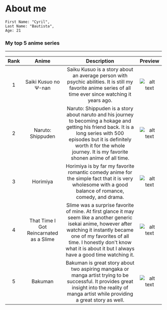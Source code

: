 # About me
```
First Name: "Cyril",
Last Name: "Bautista",
Age: 21
```
### My top 5 anime series
---
| Rank | Anime | Description | Preview |
| :--: | :---: | :---------: | :-----: |
| 1 | Saiki Kusuo no Ψ-nan | Saiku Kusuo is a story about an average person with psychic abilities. It is still my favorite anime series of all time ever since watching it years ago. | ![alt text](https://cdn.myanimelist.net/images/anime/1973/142750.jpg) |
| 2 | Naruto: Shippuden | Naruto: Shippuden is a story about naruto and his journey to becoming a hokage and getting his friend back. It is a long series with 500 episodes but it is definitely worth it for the whole journey. It is my favorite shonen anime of all time. | ![alt text](https://cdn.myanimelist.net/images/anime/1565/111305.jpg) |
| 3 | Horimiya | Horimiya is by far my favorite romantic comedy anime for the simple fact that it is very wholesome with a good balance of romance, comedy, and drama. | ![alt text](https://cdn.myanimelist.net/images/anime/1695/111486.jpg) |
| 4 | That Time I Got Reincarnated as a Slime | Slime was a surprise favorite of mine. At first glance it may seem like a another generic isekai anime, however after watching it instantly became one of my favorites of all time. I honestly don't know what it is about it but I always have a good time watching it. | ![alt text](https://cdn.myanimelist.net/images/anime/1069/123309.jpg) |
| 5 | Bakuman | Bakuman is great story about two aspiring mangaka or manga artist trying to be successful. It provides great insight into the reality of manga artist while providing a great story as well. | ![alt text](https://cdn.myanimelist.net/images/anime/6/26138.jpg) |






